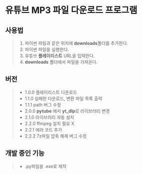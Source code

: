 # 유튜브 MP3 파일 다운로드 프로그램


## 사용법
> 1. 파이썬 파일과 같은 위치에 **downloads**폴더를 추가한다.
> 3. 파이썬 파일을 실행한다.
> 4. 유튜브 **플레이리스트** URL을 입력한다.
> 5. **downloads** 폴더에서 파일을 가져온다.



## 버전
> - 1.0.0 플레이리스트 다운로드
> - 1.1.0 실패한 다운로드, 변환 파일 목록 출력
> - 1.1.1 path 버그 수정
> - 2.0.0 **pytube** 에서 **yt_dlp**로 라이브러리 변경
> - 2.1.0 라이브러리 자동 설치
> - 2.2.0 ffmpeg 설치 필요 X
> - 2.2.1 에러 코드 추가
> - 2.2.2 7z파일 압축 해제 버그 수정



## 개발 중인 기능
> - .py파일을 .exe로 제작